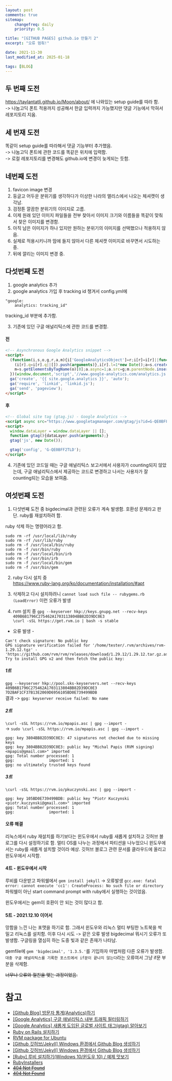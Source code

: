 ```yaml
---
layout: post
comments: true
sitemap:
    changefreq: daily
    priority: 0.5

title: "[GITHUB PAGES] github.io 만들기 2"
excerpt: "오류 멈춰!"

date: 2021-11-30
last_modified_at: 2025-01-18

tags: [BLOG]
---
```


## 두 번째 도전
<https://taylantatli.github.io/Moon/about/>
에 나와있는 setup guide를 따라 함.  
-> 나눔고딕 폰트 적용까지 성공해서 한글 입력까지 가능했지만 댓글 기능에서 막혀서 레포지토리 지움.  

## 세 번재 도전
똑같이 setup guide를 따라해서 댓글 기능부터 추가했음.  
-> 나눔고딕 폰트에 관한 코드를 똑같은 위치에 입력함.  
-> 로컬 레포지토리를 변경해도 github.io에 변경이 늦게되는 듯함.  

## 네번째 도전
1. favicon image 변경  
2. 둥글고 어두운 분위기를 생각하다가 이상한 나라의 앨리스에서 나오는 체셔캣이 생각남.  
3. 검정톤 깔끔한 분위기의 이미지로 고름.  
4. 이제 원래 있던 이미지 파일들을 전부 찾아서 이미지 크기와 이름들을 똑같이 맞춰서 찾은 이미지를 변경함.  
5. 아직 남은 이미지가 하나 있지만 원하는 분위기의 이미지를 선택했으나 적용하지 않음.  
6. 실제로 적용시키니까 맘에 들지 않아서 다른 체셔캣 이미지로 바꾸면서 시도하는 중.  
7. 뒤에 깔리는 이미지 변경 중.  

## 다섯번째 도전
1. google analytics 추가
2. google analytics 가입 후 tracking id 챙겨서 config.yml에
```
"google:
    analytics: tracking_id"
```
tracking_id 부분에 추가함.

3. 기존에 있던 구글 애널리틱스에 관한 코드를 변경함.  
#### 전
```html
<!-- Asynchronous Google Analytics snippet -->
<script>
  (function(i,s,o,g,r,a,m){i['GoogleAnalyticsObject']=r;i[r]=i[r]||function(){
    (i[r].q=i[r].q||[]).push(arguments)},i[r].l=1*new Date();a=s.createElement(o),
    m=s.getElementsByTagName(o)[0];a.async=1;a.src=g;m.parentNode.insertBefore(a,m)
  })(window,document,'script','//www.google-analytics.com/analytics.js','ga');
  ga('create', '{{ site.google.analytics }}', 'auto');  
  ga('require', 'linkid', 'linkid.js');
  ga('send', 'pageview');
</script>
```

#### 후
```html
<!-- Global site tag (gtag.js) - Google Analytics -->
<script async src="https://www.googletagmanager.com/gtag/js?id=G-QE0BFF2TLD"></script>
<script>
  window.dataLayer = window.dataLayer || [];
  function gtag(){dataLayer.push(arguments);}
  gtag('js', new Date());

  gtag('config', 'G-QE0BFF2TLD');
</script>
```

4. 기존에 있던 코드일 때는 구글 애널리틱스 보고서에서 사용자가 counting되지 않았는데, 구글 애널리틱스에서 제공하는 코드로 변경하고 나서는 사용자가 잘 counting되는 모습을 보여줌.

## 여섯번째 도전
1. 다섯번째 도전 중 bigdecimal과 관련된 오류가 계속 발생함. 호환성 문제라고 판단. ruby를 재설치하려 함.

ruby 삭제 하는 명령어라고 함.
```
sudo rm -rf /usr/local/lib/ruby
sudo rm -rf /usr/lib/ruby
sudo rm -f /usr/local/bin/ruby
sudo rm -f /usr/bin/ruby
sudo rm -f /usr/local/bin/irb
sudo rm -f /usr/bin/irb
sudo rm -f /usr/local/bin/gem
sudo rm -f /usr/bin/gem
```

2. ruby 다시 설치 중  
<https://www.ruby-lang.org/ko/documentation/installation/#apt>

3. 삭제하고 다시 설치하려니
`cannot load such file -- rubygems.rb (LoadError)`
이런 오류가 발생

4. rvm 설치 중
`gpg --keyserver hkp://keys.gnupg.net --recv-keys 409B6B1796C275462A1703113804BB82D39DC0E3`  
`\curl -sSL https://get.rvm.io | bash -s stable`  

- 오류 발생 -
```
Can't check signature: No public key
GPG signature verification failed for '/home/tester/.rvm/archives/rvm-1.29.12.tgz' - 'https://github.com/rvm/rvm/releases/download/1.29.12/1.29.12.tar.gz.asc'! Try to install GPG v2 and then fetch the public key:
```

##### 1트
`gpg --keyserver hkp://pool.sks-keyservers.net --recv-keys 409B6B1796C275462A1703113804BB82D39DC0E3 7D2BAF1CF37B13E2069D6956105BD0E739499BDB`  
결과 -> `gpg: keyserver receive failed: No name`

##### 2트
`\curl -sSL https://rvm.io/mpapis.asc | gpg --import -`  
-> `sudo \curl -sSL https://rvm.io/mpapis.asc | gpg --import -`  
```
gpg: key 3804BB82D39DC0E3: 47 signatures not checked due to missing keys
gpg: key 3804BB82D39DC0E3: public key "Michal Papis (RVM signing) <mpapis@gmail.com>" imported
gpg: Total number processed: 1
gpg:               imported: 1
gpg: no ultimately trusted keys found
```

##### 3트
`\curl -sSL https://rvm.io/pkuczynski.asc | gpg --import -`  
```
gpg: key 105BD0E739499BDB: public key "Piotr Kuczynski <piotr.kuczynski@gmail.com>" imported
gpg: Total number processed: 1
gpg:               imported: 1
```

#### 오류 해결
리눅스에서 ruby 재설치를 하기보다는 윈도우에서 ruby를 새롭게 설치하고 깃허브 블로그를 다시 설정하기로 함. 멀티 OS를 나누는 과정에서 파티션을 나누었으니 윈도우에서는 ruby를 새롭게 설치할 것이라 예상.
깃허브 블로그 관련 문서를 클라우드에 올리고 윈도우에서 시작함.

#### 4트 - 윈도우에서 시작
루비를 다운받고 파워쉘에서 `gem install jekyll` -> 오류발생
`gcc.exe: fatal error: cannot execute 'cc1': CreateProcess: No such file or directory`
파워쉘이 아닌  start command prompt with ruby에서 실행하는 것이었음.

윈도우에서는 gem이 호환이 안 되는 것이 많다고 함.

#### 5트 - 2021.12.10 이어서
망함을 느낀 나는 포맷을 하기로 함.
그래서 윈도우와 리눅스 멀티 부팅한 노트북을 싹 밀고 리눅스를 설치함.
이후 다시 시도
-> 같은 오류 발생
bigdecimal 뭐시기 오류가 또 발생함.
구글링을 열심히 하는 도중 빛과 같은 존재가 나타남.

gemfile에 `gem 'bigdecimal', '1.3.5.'`를 기입하자 마법처럼 다른 오류가 발생함.  
`대충 구글 애널리틱스를 기록한 포스트에서 if문이 끝나지 않는다`라는 오류여서 그냥 if문 부분을 삭제함.

~~너무나 오류와 절친을 맺는 과정이었음.~~

# 참고
* [[Github Blog] 방문자 통계(Analytics)하기](https://velog.io/@eona1301/Github-Blog-%EB%B0%A9%EB%AC%B8%EC%9E%90-%ED%86%B5%EA%B3%84Analytics%ED%95%98%EA%B8%B0
)
* [[Google Analytics] 구글 애널리틱스 내부 트래픽 필터링하기](https://nicecarrot2.tistory.com/34)
* [[Google Analytics] 새롭게 도입된 글로벌 사이트 태그(gtag) 알아보기](https://analyticsmarketing.co.kr/digital-analytics/google-analytics/1850/
)
* [Ruby on Rails 설치하기](https://letsget23.tistory.com/entry/Ruby-on-Rails-%EC%84%A4%EC%B9%98%ED%95%98%EA%B8%B0)
* [RVM package for Ubuntu](https://github.com/rvm/ubuntu_rvm)
* [[Github 깃허브/Jekyll] Windows 환경에서 Github Blog 생성하기](https://iingang.github.io/posts/windows-github-set/)
* [[Github 깃허브/Jekyll] Windows 환경에서 Github Blog 생성하기](https://stackoverflow.com/questions/3848357/createprocess-no-such-file-or-directory)
* [[Ruby] 루비 설치하기(Windows 10/윈도우 10) / 예제 맛보기](https://junstar92.tistory.com/5)
* [RubyInstallers](https://rubyinstaller.org/downloads/)
* <del><a href="https://likelionsungguk.github.io/20-12-17/jekyll-Blog-%EB%A7%8C%EB%93%9C%EB%8A%94%EA%B2%8C-%EA%B8%80%EC%93%B0%EB%8A%94-%EA%B2%83%EB%B3%B4%EB%8B%A4-%ED%9E%98%EB%93%A0-%EC%82%AC%EB%9E%8C%EB%93%A4%EC%97%90%EA%B2%8C">404 Not Found</a></del>
* <del><a href="http://loustler.io/etc/github_pages_blog_google_analytics/">404 Not Found</a></del>